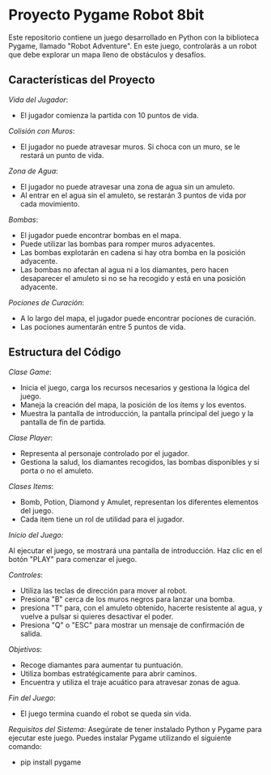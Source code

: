# Proyecto Pygame Robot 8bit 
Este repositorio contiene un juego desarrollado en Python con la biblioteca Pygame, llamado "Robot Adventure". En este juego, controlarás a un robot que debe explorar un mapa lleno de obstáculos y desafíos.



## Características del Proyecto

*Vida del Jugador*:

- El jugador comienza la partida con 10 puntos de vida.
  
*Colisión con Muros*:

- El jugador no puede atravesar muros. Si choca con un muro, se le restará un punto de vida.

*Zona de Agua*:

- El jugador no puede atravesar una zona de agua sin un amuleto.
- Al entrar en el agua sin el amuleto, se restarán 3 puntos de vida por cada movimiento.

*Bombas*:

- El jugador puede encontrar bombas en el mapa.
- Puede utilizar las bombas para romper muros adyacentes.
- Las bombas explotarán en cadena si hay otra bomba en la posición adyacente.
- Las bombas no afectan al agua ni a los diamantes, pero hacen desaparecer el amuleto si no se ha recogido y está en una posición adyacente.

*Pociones de Curación*:

- A lo largo del mapa, el jugador puede encontrar pociones de curación.
- Las pociones aumentarán entre 5 puntos de vida.

## Estructura del Código

*Clase Game*:

- Inicia el juego, carga los recursos necesarios y gestiona la lógica del juego.
- Maneja la creación del mapa, la posición de los ítems y los eventos.
- Muestra la pantalla de introducción, la pantalla principal del juego y la pantalla de fin de partida.

*Clase Player*:

- Representa al personaje controlado por el jugador.
- Gestiona la salud, los diamantes recogidos, las bombas disponibles y si porta o no el amuleto.
  
*Clases Items*:

- Bomb, Potion, Diamond y Amulet, representan los diferentes elementos del juego.
- Cada item tiene un rol de utilidad para el jugador.
  
*Inicio del Juego:*

Al ejecutar el juego, se mostrará una pantalla de introducción.
Haz clic en el botón "PLAY" para comenzar el juego.

*Controles*:

- Utiliza las teclas de dirección para mover al robot.
- Presiona "B" cerca de los muros negros para lanzar una bomba.
- presiona "T" para, con el amuleto obtenido, hacerte resistente al agua, y vuelve a pulsar si quieres desactivar el poder.
- Presiona "Q" o "ESC" para mostrar un mensaje de confirmación de salida.
  
*Objetivos*:

- Recoge diamantes para aumentar tu puntuación.
- Utiliza bombas estratégicamente para abrir caminos.
- Encuentra y utiliza el traje acuático para atravesar zonas de agua.
  
*Fin del Juego*:

- El juego termina cuando el robot se queda sin vida.

*Requisitos del Sistema*:
Asegúrate de tener instalado Python y Pygame para ejecutar este juego. Puedes instalar Pygame utilizando el siguiente comando:

- pip install pygame
